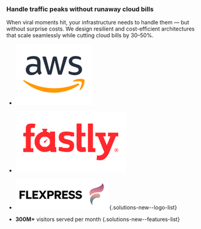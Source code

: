 ### Handle traffic peaks without runaway cloud bills

When viral moments hit, your infrastructure needs to handle them — but without
surprise costs. We design resilient and cost-efficient architectures that scale
seamlessly while cutting cloud bills by 30–50%.

- ![AWS](img/logo-aws.svg)
- ![Fastly](img/logo-fastly.svg)
- ![Flexpress](img/logo-flexpress.png)
{.solutions-new--logo-list}

- **300M+** visitors served per month
{.solutions-new--features-list}
